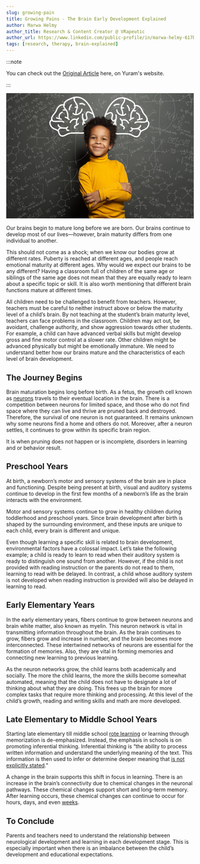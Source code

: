 ```yaml
---
slug: growing-pain
title: Growing Pains - The Brain Early Development Explained
author: Marwa Helmy
author_title: Research & Content Creator @ VRapeutic
author_url: https://www.linkedin.com/public-profile/in/marwa-helmy-617b3130
tags: [research, therapy, brain-explained]
---
```


:::note

You can check out the [Original Article](http://yuram.tech/growing-pains-the-brain-early-development-explained/) here, on Yuram's website.

:::

![i1](y2.png)

Our brains begin to mature long before we are born. Our brains continue to develop most of our lives—however, brain maturity differs from one individual to another. 

This should not come as a shock; when we know our bodies grow at different rates. Puberty is reached at different ages, and people reach emotional maturity at different ages. Why would we expect our brains to be any different? Having a classroom full of children of the same age or siblings of the same age does not mean that they are equally ready to learn about a specific topic or skill. It is also worth mentioning that different brain functions mature at different times. 

All children need to be challenged to benefit from teachers. However, teachers must be careful to neither instruct above or below the maturity level of a child’s brain. By not teaching at the student’s brain maturity level, teachers can face problems in the classroom. Children may act out, be avoidant, challenge authority, and show aggression towards other students. For example, a child can have advanced verbal skills but might develop gross and fine motor control at a slower rate. Other children might be advanced physically but might be emotionally immature. We need to understand better how our brains mature and the characteristics of each level of brain development. 

<!--truncate-->

## The Journey Begins
Brain maturation begins long before birth. As a fetus, the growth cell known as [neurons](https://www.apa.org/education/k12/brain-function) travels to their eventual location in the brain. There is a competition between neurons for limited space, and those who do not find space where they can live and thrive are pruned back and destroyed. Therefore, the survival of one neuron is not guaranteed. It remains unknown why some neurons find a home and others do not. Moreover, after a neuron settles, it continues to grow within its specific brain region. 

It is when pruning does not happen or is incomplete, disorders in learning and or behavior result. 

## Preschool Years
At birth, a newborn’s motor and sensory systems of the brain are in place and functioning. Despite being present at birth, visual and auditory systems continue to develop in the first few months of a newborn’s life as the brain interacts with the environment. 

Motor and sensory systems continue to grow in healthy children during toddlerhood and preschool years. Since brain development after birth is shaped by the surrounding environment, and these inputs are unique to each child, every brain is different and unique.

Even though learning a specific skill is related to brain development, environmental factors have a colossal impact. Let’s take the following example; a child is ready to learn to read when their auditory system is ready to distinguish one sound from another. However, if the child is not provided with reading instruction or the parents do not read to them, learning to read with be delayed. In contrast, a child whose auditory system is not developed when reading instruction is provided will also be delayed in learning to read. 

## Early Elementary Years
In the early elementary years, fibers continue to grow between neurons and brain white matter, also known as myelin. This neuron network is vital in transmitting information throughout the brain. As the brain continues to grow, fibers grow and increase in number, and the brain becomes more interconnected. These intertwined networks of neurons are essential for the formation of memories. Also, they are vital in forming memories and connecting new learning to previous learning. 

As the neuron networks grow, the child learns both academically and socially. The more the child learns, the more the skills become somewhat automated, meaning that the child does not have to designate a lot of thinking about what they are doing. This frees up the brain for more complex tasks that require more thinking and processing. At this level of the child’s growth, reading and writing skills and math are more developed. 

## Late Elementary to Middle School Years
Starting late elementary till middle school [rote learning](https://www.oxfordlearning.com/difference-rote-learning-meaningful-learning/) or learning through memorization is de-emphasized. Instead, the emphasis in schools is on promoting inferential thinking. Inferential thinking is “the ability to process written information and understand the underlying meaning of the text. This information is then used to infer or determine deeper meaning that [is not explicitly stated](https://education.nsw.gov.au/teaching-and-learning/student-assessment/smart-teaching-strategies/literacy/reading/inferential-comprehension).” 

A change in the brain supports this shift in focus in learning. There is an increase in the brain’s connectivity due to chemical changes in the neuronal pathways. These chemical changes support short and long-term memory. After learning occurs, these chemical changes can continue to occur for hours, days, and even [weeks](https://mitpress.mit.edu/books/cognitive-neurosciences-sixth-edition). 

## To Conclude
Parents and teachers need to understand the relationship between neurological development and learning in each development stage. This is especially important when there is an imbalance between the child’s development and educational expectations.